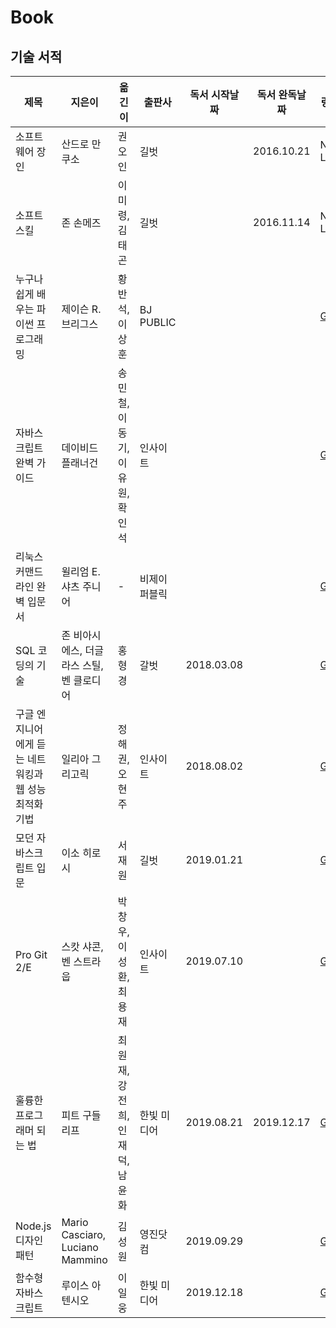 # Book

## 기술 서적

|제목|지은이|옮긴이|출판사|독서 시작날짜|독서 완독날짜|링크|
|--|-----|----|-----|----------|----------|---|
|소프트웨어 장인|산드로 만쿠소|권오인|길벗||2016.10.21|No Link|
|소프트 스킬|존 손메즈| 이미령, 김태곤|길벗||2016.11.14|No Link|
|누구나 쉽게 배우는 파이썬 프로그래밍|제이슨 R. 브리그스|황반석, 이상훈|BJ PUBLIC|||[GO](%EB%88%84%EA%B5%AC%EB%82%98%20%EC%89%BD%EA%B2%8C%20%EB%B0%B0%EC%9A%B0%EB%8A%94%20%ED%8C%8C%EC%9D%B4%EC%8D%AC%20%ED%94%84%EB%A1%9C%EA%B7%B8%EB%9E%98%EB%B0%8D)|
|자바스크립트 완벽 가이드|데이비드 플래너건|송민철, 이동기, 이유원, 확인석|인사이트|||[GO](%EC%9E%90%EB%B0%94%EC%8A%A4%ED%81%AC%EB%A6%BD%ED%8A%B8%20%EC%99%84%EB%B2%BD%20%EA%B0%80%EC%9D%B4%EB%93%9C)|
|리눅스 커맨드라인 완벽 입문서|윌리엄 E. 샤츠 주니어| - |비제이퍼블릭|||[GO](%EB%A6%AC%EB%88%85%EC%8A%A4%20%EC%BB%A4%EB%A7%A8%EB%93%9C%EB%9D%BC%EC%9D%B8%20%EC%99%84%EB%B2%BD%20%EC%9E%85%EB%AC%B8%EC%84%9C)|
|SQL 코딩의 기술|존 비아시에스, 더글라스 스틸, 벤 클로디어|홍형경|갈벗|2018.03.08||[GO](SQL%20%EC%BD%94%EB%94%A9%EC%9D%98%20%EA%B8%B0%EC%88%A0)|
|구글 엔지니어에게 듣는 네트워킹과 웹 성능 최적화 기법|일리아 그리고릭|정해권, 오현주|인사이트|2018.08.02||[GO](%EB%84%A4%ED%8A%B8%EC%9B%8C%ED%82%B9%EA%B3%BC%20%EC%9B%B9%20%EC%84%B1%EB%8A%A5%20%EC%B5%9C%EC%A0%81%ED%99%94%20%EA%B8%B0%EB%B2%95)|
|모던 자바스크립트 입문|이소 히로시|서재원|길벗|2019.01.21||[GO](%EB%AA%A8%EB%8D%98%20%EC%9E%90%EB%B0%94%EC%8A%A4%ED%81%AC%EB%A6%BD%ED%8A%B8%20%EC%9E%85%EB%AC%B8)|
|Pro Git 2/E|스캇 샤콘, 벤 스트라웁|박창우, 이성환, 최용재|인사이트| 2019.07.10||[GO](Pro%20Git)|
|훌륭한 프로그래머 되는 법|피트 구들리프|최원재, 강전희, 인재덕, 남윤화|한빛 미디어| 2019.08.21|2019.12.17|[GO](%ED%9B%8C%EB%A5%AD%ED%95%9C%20%ED%94%84%EB%A1%9C%EA%B7%B8%EB%9E%98%EB%A8%B8%20%EB%90%98%EB%8A%94%20%EB%B2%95)|
|Node.js 디자인패턴|Mario Casciaro, Luciano Mammino|김성원|영진닷컴| 2019.09.29 ||[Go](Node.js%20%EB%94%94%EC%9E%90%EC%9D%B8%ED%8C%A8%ED%84%B4)|
|함수형 자바스크립트|루이스 아텐시오|이일웅|한빛 미디어|2019.12.18||[GO](%ED%95%A8%EC%88%98%ED%98%95%20%EC%9E%90%EB%B0%94%EC%8A%A4%ED%81%AC%EB%A6%BD%ED%8A%B8)|